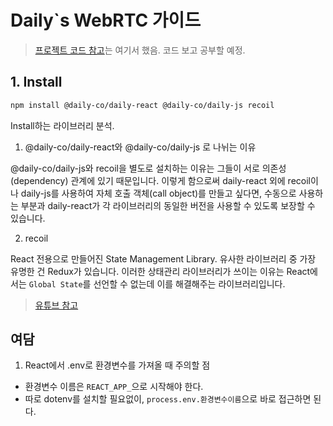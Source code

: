 # Daily`s WebRTC 가이드

> [프로젝트 코드 참고](https://github.com/daily-demos/call-object-react)는 여기서 했음.
코드 보고 공부할 예정.

## 1. Install

```bash
npm install @daily-co/daily-react @daily-co/daily-js recoil
```
Install하는 라이브러리 분석.

1. @daily-co/daily-react와 @daily-co/daily-js 로 나뉘는 이유

@daily-co/daily-js와 recoil을 별도로 설치하는 이유는 그들이 서로 의존성(dependency) 관계에 있기 때문입니다. 이렇게 함으로써 daily-react 외에 recoil이나 daily-js를 사용하여 자체 호출 객체(call object)를 만들고 싶다면, 수동으로 사용하는 부분과 daily-react가 각 라이브러리의 동일한 버전을 사용할 수 있도록 보장할 수 있습니다.

2. recoil

React 전용으로 만들어진 State Management Library. 유사한 라이브러리 중 가장 유명한 건 Redux가 있습니다. 이러한 상태관리 라이브러리가 쓰이는 이유는 React에서는 `Global State`를 선언할 수 없는데 이를 해결해주는 라이브러리입니다.
> [유튜브 참고](https://www.youtube.com/watch?v=t934FOlOMoM)

## 여담

1. React에서 .env로 환경변수를 가져올 때 주의할 점

- 환경변수 이름은 `REACT_APP_`으로 시작해야 한다.
- 따로 dotenv를 설치할 필요없이, `process.env.환경변수이름`으로 바로 접근하면 된다.